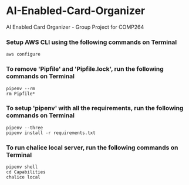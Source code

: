 # AI-Enabled-Card-Organizer
AI Enabled Card Organizer - Group Project for COMP264

### Setup AWS CLI using the following commands on Terminal 
```
aws configure
```

### To remove 'Pipfile' and 'Pipfile.lock', run the following commands on Terminal 
```
pipenv --rm
rm Pipfile*
```

### To setup 'pipenv' with all the requirements, run the following commands on Terminal 
```
pipenv --three
pipenv install -r requirements.txt
```

### To run chalice local server, run the following commands on Terminal 
```
pipenv shell
cd Capabilities
chalice local
```
